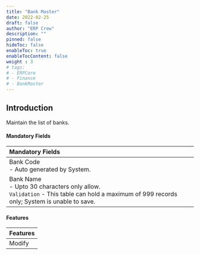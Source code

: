```yaml
---
title: "Bank Master"
date: 2022-02-25
draft: false
author: "ERP Crew"
description: ""
pinned: false
hideToc: false
enableToc: true
enableTocContent: false
weight : 3
# tags: 
# - ERPCore 
# - Finance
# - BankMaster 
---
```


## Introduction

Maintain the list of banks. 


#### Mandatory Fields

|Mandatory Fields|  
  |:------|
  | Bank Code <br> - Auto generated by System.
  | Bank Name <br> - Upto 30 characters only allow. <br>`Validation` - This table can hold a maximum of 999 records only; System is unable to save.
  
#### Features

|Features|   
  |:------|
  | Modify  

